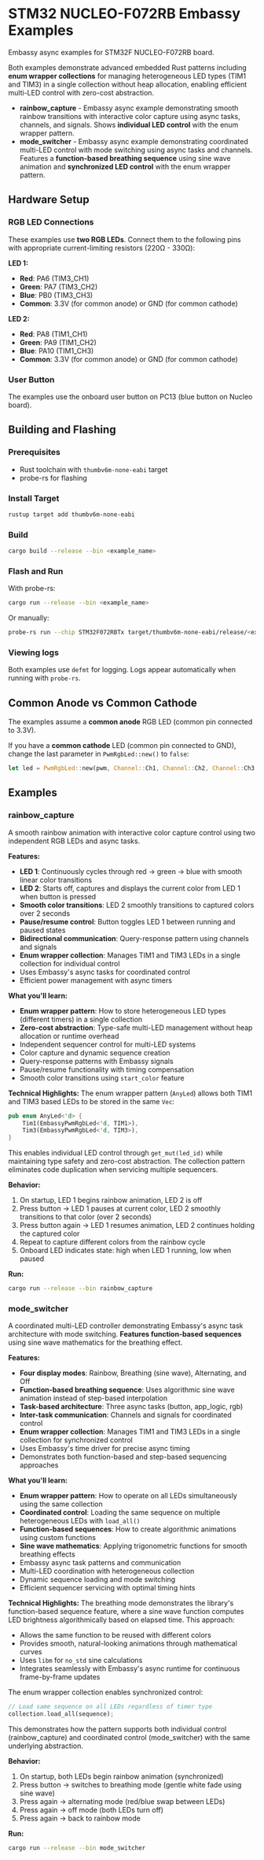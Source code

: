 # STM32 NUCLEO-F072RB Embassy Examples

Embassy async examples for STM32F NUCLEO-F072RB board.

Both examples demonstrate advanced embedded Rust patterns including **enum wrapper collections** for managing heterogeneous LED types (TIM1 and TIM3) in a single collection without heap allocation, enabling efficient multi-LED control with zero-cost abstraction.

- **rainbow_capture** - Embassy async example demonstrating smooth rainbow transitions with interactive color capture using async tasks, channels, and signals. Shows **individual LED control** with the enum wrapper pattern.
- **mode_switcher** - Embassy async example demonstrating coordinated multi-LED control with mode switching using async tasks and channels. Features a **function-based breathing sequence** using sine wave animation and **synchronized LED control** with the enum wrapper pattern.

## Hardware Setup

### RGB LED Connections

These examples use **two RGB LEDs**. Connect them to the following pins with appropriate current-limiting resistors (220Ω - 330Ω):

**LED 1:**
- **Red**: PA6 (TIM3_CH1)
- **Green**: PA7 (TIM3_CH2)
- **Blue**: PB0 (TIM3_CH3)
- **Common**: 3.3V (for common anode) or GND (for common cathode)

**LED 2:**
- **Red**: PA8 (TIM1_CH1)
- **Green**: PA9 (TIM1_CH2)
- **Blue**: PA10 (TIM1_CH3)
- **Common**: 3.3V (for common anode) or GND (for common cathode)

### User Button

The examples use the onboard user button on PC13 (blue button on Nucleo board).

## Building and Flashing

### Prerequisites

- Rust toolchain with `thumbv6m-none-eabi` target
- probe-rs for flashing

### Install Target
```bash
rustup target add thumbv6m-none-eabi
```

### Build
```bash
cargo build --release --bin <example_name>
```

### Flash and Run

With probe-rs:
```bash
cargo run --release --bin <example_name>
```

Or manually:
```bash
probe-rs run --chip STM32F072RBTx target/thumbv6m-none-eabi/release/<example_name>
```

### Viewing logs
Both examples use `defmt` for logging. Logs appear automatically when running with `probe-rs`.

## Common Anode vs Common Cathode

The examples assume a **common anode** RGB LED (common pin connected to 3.3V).

If you have a **common cathode** LED (common pin connected to GND), change the last parameter in `PwmRgbLed::new()` to `false`:
```rust
let led = PwmRgbLed::new(pwm, Channel::Ch1, Channel::Ch2, Channel::Ch3, false);
```

## Examples

### rainbow_capture

A smooth rainbow animation with interactive color capture control using two independent RGB LEDs and async tasks.

**Features:**
- **LED 1**: Continuously cycles through red → green → blue with smooth linear color transitions
- **LED 2**: Starts off, captures and displays the current color from LED 1 when button is pressed
- **Smooth color transitions**: LED 2 smoothly transitions to captured colors over 2 seconds
- **Pause/resume control**: Button toggles LED 1 between running and paused states
- **Bidirectional communication**: Query-response pattern using channels and signals
- **Enum wrapper collection**: Manages TIM1 and TIM3 LEDs in a single collection for individual control
- Uses Embassy's async tasks for coordinated control
- Efficient power management with async timers

**What you'll learn:**
- **Enum wrapper pattern**: How to store heterogeneous LED types (different timers) in a single collection
- **Zero-cost abstraction**: Type-safe multi-LED management without heap allocation or runtime overhead
- Independent sequencer control for multi-LED systems
- Color capture and dynamic sequence creation
- Query-response patterns with Embassy signals
- Pause/resume functionality with timing compensation
- Smooth color transitions using `start_color` feature

**Technical Highlights:**
The enum wrapper pattern (`AnyLed`) allows both TIM1 and TIM3 based LEDs to be stored in the same `Vec`:
```rust
pub enum AnyLed<'d> {
    Tim1(EmbassyPwmRgbLed<'d, TIM1>),
    Tim3(EmbassyPwmRgbLed<'d, TIM3>),
}
```
This enables individual LED control through `get_mut(led_id)` while maintaining type safety and zero-cost abstraction. The collection pattern eliminates code duplication when servicing multiple sequencers.

**Behavior:**
1. On startup, LED 1 begins rainbow animation, LED 2 is off
2. Press button → LED 1 pauses at current color, LED 2 smoothly transitions to that color (over 2 seconds)
3. Press button again → LED 1 resumes animation, LED 2 continues holding the captured color
4. Repeat to capture different colors from the rainbow cycle
5. Onboard LED indicates state: high when LED 1 running, low when paused

**Run:**
```bash
cargo run --release --bin rainbow_capture
```

### mode_switcher

A coordinated multi-LED controller demonstrating Embassy's async task architecture with mode switching. **Features function-based sequences** using sine wave mathematics for the breathing effect.

**Features:**
- **Four display modes**: Rainbow, Breathing (sine wave), Alternating, and Off
- **Function-based breathing sequence**: Uses algorithmic sine wave animation instead of step-based interpolation
- **Task-based architecture**: Three async tasks (button, app_logic, rgb)
- **Inter-task communication**: Channels and signals for coordinated control
- **Enum wrapper collection**: Manages TIM1 and TIM3 LEDs in a single collection for synchronized control
- Uses Embassy's time driver for precise async timing
- Demonstrates both function-based and step-based sequencing approaches

**What you'll learn:**
- **Enum wrapper pattern**: How to operate on all LEDs simultaneously using the same collection
- **Coordinated control**: Loading the same sequence on multiple heterogeneous LEDs with `load_all()`
- **Function-based sequences**: How to create algorithmic animations using custom functions
- **Sine wave mathematics**: Applying trigonometric functions for smooth breathing effects
- Embassy async task patterns and communication
- Multi-LED coordination with heterogeneous collection
- Dynamic sequence loading and mode switching
- Efficient sequencer servicing with optimal timing hints

**Technical Highlights:**
The breathing mode demonstrates the library's function-based sequence feature, where a sine wave function computes LED brightness algorithmically based on elapsed time. This approach:
- Allows the same function to be reused with different colors
- Provides smooth, natural-looking animations through mathematical curves
- Uses `libm` for `no_std` sine calculations
- Integrates seamlessly with Embassy's async runtime for continuous frame-by-frame updates

The enum wrapper collection enables synchronized control:
```rust
// Load same sequence on all LEDs regardless of timer type
collection.load_all(sequence);
```
This demonstrates how the pattern supports both individual control (rainbow_capture) and coordinated control (mode_switcher) with the same underlying abstraction.

**Behavior:**
1. On startup, both LEDs begin rainbow animation (synchronized)
2. Press button → switches to breathing mode (gentle white fade using sine wave)
3. Press again → alternating mode (red/blue swap between LEDs)
4. Press again → off mode (both LEDs turn off)
5. Press again → back to rainbow mode

**Run:**
```bash
cargo run --release --bin mode_switcher
```
